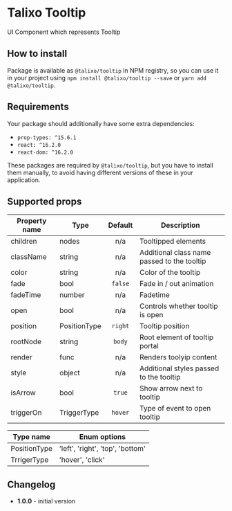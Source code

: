 # Talixo Tooltip

UI Component which represents Tooltip

## How to install

Package is available as `@talixo/tooltip` in NPM registry, so you can use it in your project
using `npm install @talixo/tooltip --save` or `yarn add @talixo/tooltip`.

## Requirements

Your package should additionally have some extra dependencies:

- `prop-types: ^15.6.1`
- `react: ^16.2.0`
- `react-dom: ^16.2.0`

These packages are required by `@talixo/tooltip`, but you have to install them manually,
to avoid having different versions of these in your application.

## Supported props

Property name | Type         | Default | Description
--------------|--------------|:-------:|-----------------------
children      | nodes        | n/a     | Tooltipped elements
className     | string       | n/a     | Additional class name passed to the tooltip
color         | string       | n/a     | Color of the tooltip
fade          | bool         | `false` | Fade in / out animation
fadeTime      | number       | n/a     | Fadetime
open          | bool         | n/a     | Controls whether tooltip is open
position      | PositionType | `right` | Tooltip position
rootNode      | string       | `body`  | Root element of tooltip portal
render        | func         | n/a     | Renders toolyip content
style         | object       | n/a     | Additional styles passed to the tooltip
isArrow       | bool         | `true`  | Show arrow next to tooltip
triggerOn     | TriggerType  | `hover` | Type of event to open tooltip

Type name    | Enum options
-------------|--------------------------------------
PositionType | 'left', 'right', 'top', 'bottom'
TrrigerType  | 'hover', 'click'

## Changelog

- **1.0.0** - initial version
